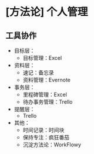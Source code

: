 # [方法论] 个人管理

## 工具协作

- 目标层：
    - 目标管理：Excel
- 资料层：
    - 速记：备忘录
    - 资料管理：Evernote
- 事务层：
    - 里程碑管理：Excel
    - 待办事务管理：Trello
- 提醒层：
    - Trello
- 其他：
    - 时间记录：时间块
    - 保持专注：疯狂番茄
    - 沉淀方法论：WorkFlowy